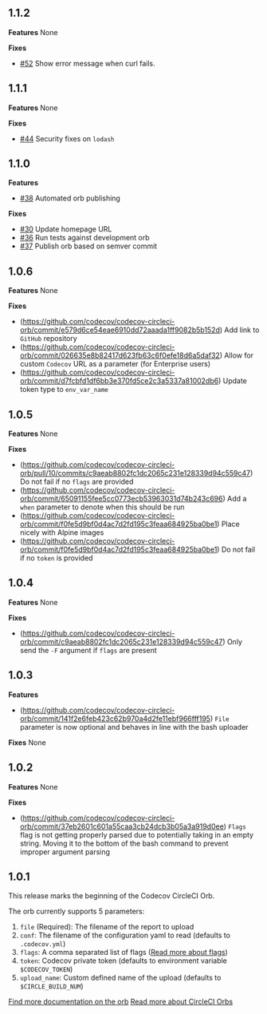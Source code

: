 ## 1.1.2
**Features**
None

**Fixes**
- [#52](https://github.com/codecov/codecov-circleci-orb/pull/52) Show error message when curl fails.

## 1.1.1
**Features**
None

**Fixes**
- [#44](https://github.com/codecov/codecov-circleci-orb/pull/44) Security fixes on `lodash`

## 1.1.0
**Features**
- [#38](https://github.com/codecov/codecov-circleci-orb/pull/38) Automated orb publishing

**Fixes**
- [#30](https://github.com/codecov/codecov-circleci-orb/pull/30) Update homepage URL
- [#36](https://github.com/codecov/codecov-circleci-orb/pull/36) Run tests against development orb
- [#37](https://github.com/codecov/codecov-circleci-orb/pull/37) Publish orb based on semver commit

## 1.0.6
**Features**
None

**Fixes**
- (https://github.com/codecov/codecov-circleci-orb/commit/e579d6ce54eae6910dd72aaada1ff9082b5b152d) Add link to `GitHub` repository
- (https://github.com/codecov/codecov-circleci-orb/commit/026635e8b82417d623fb63c6f0efe18d6a5daf32) Allow for custom `Codecov` URL as a parameter (for Enterprise users)
- (https://github.com/codecov/codecov-circleci-orb/commit/d7fcbfd1df6bb3e370fd5ce2c3a5337a81002db6) Update token type to `env_var_name`

## 1.0.5
**Features**
None

**Fixes**
- (https://github.com/codecov/codecov-circleci-orb/pull/10/commits/c9aeab8802fc1dc2065c231e128339d94c559c47) Do not fail if no `flags` are provided
- (https://github.com/codecov/codecov-circleci-orb/commit/65091155fee5cc0773ecb53963031d74b243c696) Add a `when` parameter to denote when this should be run
- (https://github.com/codecov/codecov-circleci-orb/commit/f0fe5d9bf0d4ac7d2fd195c3feaa684925ba0be1) Place nicely with Alpine images
- (https://github.com/codecov/codecov-circleci-orb/commit/f0fe5d9bf0d4ac7d2fd195c3feaa684925ba0be1) Do not fail if no `token` is provided

## 1.0.4
**Features**
None

**Fixes**
- (https://github.com/codecov/codecov-circleci-orb/commit/c9aeab8802fc1dc2065c231e128339d94c559c47) Only send the `-F` argument if `flags` are present

## 1.0.3
**Features**
- (https://github.com/codecov/codecov-circleci-orb/commit/141f2e6feb423c62b970a4d2fe11ebf966fff195) `File` parameter is now optional and behaves in line with the bash uploader

**Fixes**
None

## 1.0.2
**Features**
None

**Fixes**
- (https://github.com/codecov/codecov-circleci-orb/commit/37eb2601c601a55caa3cb24dcb3b05a3a919d0ee) `Flags` flag is not getting properly parsed due to potentially taking in an empty string.  Moving it to the bottom of the bash command to prevent improper argument parsing

## 1.0.1
This release marks the beginning of the Codecov CircleCI Orb.

The orb currently supports 5 parameters:
1. `file` (Required): The filename of the report to upload
1. `conf`: The filename of the configuration yaml to read (defaults to `.codecov.yml`)
1. `flags`: A comma separated list of flags ([Read more about flags](https://docs.codecov.io/docs/flags))
1. `token`: Codecov private token (defaults to environment variable `$CODECOV_TOKEN`)
1. `upload_name`: Custom defined name of the upload (defaults to `$CIRCLE_BUILD_NUM`)

[Find more documentation on the orb](https://circleci.com/orbs/registry/orb/codecov/codecov)
[Read more about CircleCI Orbs](https://circleci.com/docs/2.0/orb-intro/)
